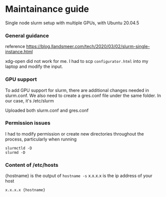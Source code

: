 # Maintainance guide
Single node slurm setup with multiple GPUs, with Ubuntu 20.04.5 


### General guidance

reference https://blog.llandsmeer.com/tech/2020/03/02/slurm-single-instance.html

xdg-open did not work for me. I had to scp `configurator.html` into my laptop and modify the input.

### GPU support
To add GPU support for slurm, there are additional changes needed in slurm.conf.
We also need to create a gres.conf file under the same folder. In our case, it's /etc/slurm

Uploaded both slurm.conf and gres.conf 

### Permission issues
I had to modify permission or create new directories throughout the process, particularly when running
```
slurmctld -D
slurmd -D
```

### Content of /etc/hosts 
{hostname} is the output of `hostname -s`
x.x.x.x is the ip address of your host

```
x.x.x.x {hostname}
```